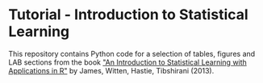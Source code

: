 # Tutorial - Introduction to Statistical Learning

This repository contains Python code for a selection of tables, figures and LAB sections from the book ["An Introduction to Statistical Learning with Applications in R"](https://github.com/cciprianmihai/Tutorial-IntroductionToStatisticalLearning/blob/master/Intoduction%20to%20Statistical%20Learning.pdf) by James, Witten, Hastie, Tibshirani (2013).
